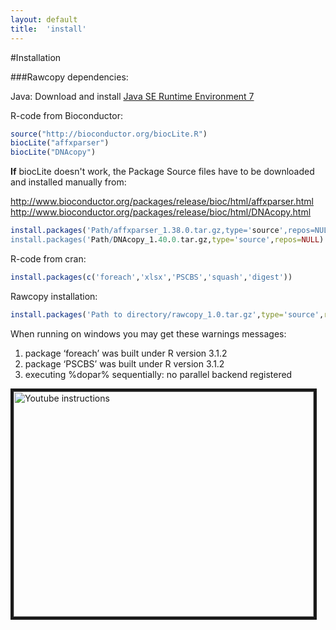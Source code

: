 ```yaml
---
layout: default
title:  'install'
---
```


#Installation

###Rawcopy dependencies:

Java:
Download and install 
<a href="http://www.oracle.com/technetwork/java/javase/downloads/jre7-downloads-1880261.html">
Java SE Runtime Environment 7</a>


R-code from Bioconductor:

```R
source("http://bioconductor.org/biocLite.R")
biocLite("affxparser")
biocLite("DNAcopy")
```

**If** biocLite doesn't work, the Package Source files have to be downloaded and installed manually from:

<a href='http://www.bioconductor.org/packages/release/bioc/html/affxparser.html'>http://www.bioconductor.org/packages/release/bioc/html/affxparser.html</a>
<a href='http://www.bioconductor.org/packages/release/bioc/html/DNAcopy.html'>http://www.bioconductor.org/packages/release/bioc/html/DNAcopy.html</a>


```R
install.packages('Path/affxparser_1.38.0.tar.gz,type='source',repos=NULL)
install.packages('Path/DNAcopy_1.40.0.tar.gz,type='source',repos=NULL)
```

R-code from cran:

```R
install.packages(c('foreach','xlsx','PSCBS','squash','digest'))
```

Rawcopy installation:

```R
install.packages('Path to directory/rawcopy_1.0.tar.gz',type='source',repos=NULL)
```


When running on windows you may get these warnings messages:

1. package ‘foreach’ was built under R version 3.1.2
2. package ‘PSCBS’ was built under R version 3.1.2
3. executing %dopar% sequentially: no parallel backend registered




<p align="left">
<a href="https://www.youtube.com/watch?v=ovWiGns43v4" target="_blank"><img src="http://img.youtube.com/vi/ovWiGns43v4/0.jpg" 
alt="Youtube instructions" width="480" height="360" border="5" /></a>
</p>
